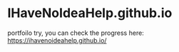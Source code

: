 # IHaveNoIdeaHelp.github.io
portfoilo try, you can check the progress here: 
https://ihavenoideahelp.github.io/

